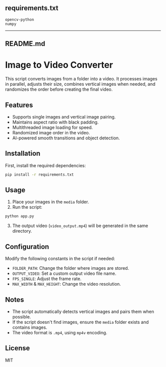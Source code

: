 ## requirements.txt

```
opencv-python
numpy
```

---

## README.md

# Image to Video Converter

This script converts images from a folder into a video. It processes images in parallel, adjusts their size, combines vertical images when needed, and randomizes the order before creating the final video.

## Features

- Supports single images and vertical image pairing.
- Maintains aspect ratio with black padding.
- Multithreaded image loading for speed.
- Randomized image order in the video.
- AI-powered smooth transitions and object detection.

## Installation

First, install the required dependencies:

```sh
pip install -r requirements.txt
```

## Usage

1. Place your images in the `media` folder.
2. Run the script:

```sh
python app.py
```

3. The output video (`video_output.mp4`) will be generated in the same directory.

## Configuration

Modify the following constants in the script if needed:

- `FOLDER_PATH`: Change the folder where images are stored.
- `OUTPUT_VIDEO`: Set a custom output video file name.
- `FPS_SINGLE`: Adjust the frame rate.
- `MAX_WIDTH` & `MAX_HEIGHT`: Change the video resolution.

## Notes

- The script automatically detects vertical images and pairs them when possible.
- If the script doesn't find images, ensure the `media` folder exists and contains images.
- The video format is `.mp4`, using `mp4v` encoding.

## License

MIT
